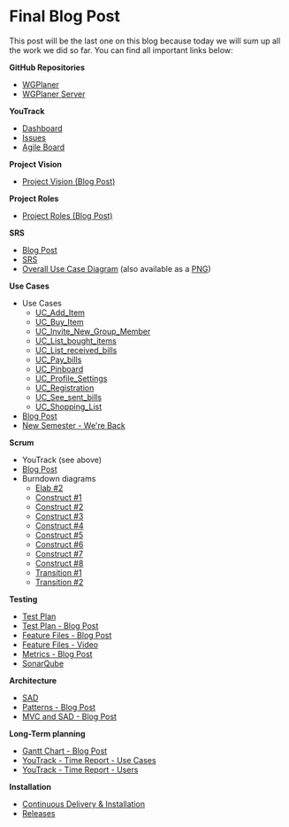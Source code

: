 # Final Blog Post

This post will be the last one on this blog because today we will sum up all the work we did so far. You can find all important links below:

**GitHub Repositories**

 - [WGPlaner](https://github.com/wgplaner/wg_planer)
 - [WGPlaner Server](https://github.com/wgplaner/wg_planer_server)

**YouTrack**

 - [Dashboard](http://youtrack.ameyering.de/)
 - [Issues](https://youtrack.ameyering.de/issues)
 - [Agile Board](https://youtrack.ameyering.de/agiles)

**Project Vision**

 - [Project Vision (Blog Post)](https://wgplanerblog.wordpress.com/2017/10/08/week-1-vision-and-components/)

**Project Roles**

 - [Project Roles (Blog Post)](https://wgplanerblog.wordpress.com/2017/10/15/week-2-team-roles-and-technology/)

**SRS**

 - [Blog Post](https://wgplanerblog.wordpress.com/2017/10/22/week-3-software-requirements-specification/)
 - [SRS](https://github.com/WGPlaner/wg_planer/blob/master/Documentation/SRS/SRS.md)
 - [Overall Use Case Diagram](https://github.com/WGPlaner/wg_planer/blob/master/Documentation/SRS/use_case_diagram.svg) (also available as a [PNG](https://raw.githubusercontent.com/WGPlaner/wg_planer/master/Documentation/SRS/use_case_diagram.png))

**Use Cases**

 - Use Cases
   - [UC_Add_Item](https://github.com/WGPlaner/wg_planer/blob/master/Documentation/UC/UC_Add_Item.md)
   - [UC_Buy_Item](https://github.com/WGPlaner/wg_planer/blob/master/Documentation/UC/UC_Buy_Item.md)
   - [UC_Invite_New_Group_Member](https://github.com/WGPlaner/wg_planer/blob/master/Documentation/UC/UC_Invite_New_Group_Member.md)
   - [UC_List_bought_items](https://github.com/WGPlaner/wg_planer/blob/master/Documentation/UC/UC_List_bought_items.md)
   - [UC_List_received_bills](https://github.com/WGPlaner/wg_planer/blob/master/Documentation/UC/UC_List_received_bills.md)
   - [UC_Pay_bills](https://github.com/WGPlaner/wg_planer/blob/master/Documentation/UC/UC_Pay_bills.md)
   - [UC_Pinboard](https://github.com/WGPlaner/wg_planer/blob/master/Documentation/UC/UC_Pinboard.md)
   - [UC_Profile_Settings](https://github.com/WGPlaner/wg_planer/blob/master/Documentation/UC/UC_Profile_Settings.md)
   - [UC_Registration](https://github.com/WGPlaner/wg_planer/blob/master/Documentation/UC/UC_Registration.md)
   - [UC_See_sent_bills](https://github.com/WGPlaner/wg_planer/blob/master/Documentation/UC/UC_See_sent_bills.md)
   - [UC_Shopping_List](https://github.com/WGPlaner/wg_planer/blob/master/Documentation/UC/UC_Shopping_List.md)
 - [Blog Post](https://wgplanerblog.wordpress.com/2017/10/29/week-4-first-use-cases-and-mockups/)
 - [New Semester - We're Back](https://wgplanerblog.wordpress.com/2018/04/09/roadmap-2nd-semester/)

**Scrum**

 - YouTrack (see above)
 - [Blog Post](https://wgplanerblog.wordpress.com/2017/11/05/week-5-scrumboard-and-first-sprint/)
 - Burndown diagrams
   - [Elab #2](https://youtrack.ameyering.de/reports/burndown/131-0)
   - [Construct #1](https://youtrack.ameyering.de/reports/burndown/131-2)
   - [Construct #2](https://youtrack.ameyering.de/reports/burndown/131-3)
   - [Construct #3](https://youtrack.ameyering.de/reports/burndown/131-4)
   - [Construct #4](https://youtrack.ameyering.de/reports/burndown/131-5)
   - [Construct #5](https://youtrack.ameyering.de/reports/burndown/131-6)
   - [Construct #6](https://youtrack.ameyering.de/reports/burndown/131-7)
   - [Construct #7](https://youtrack.ameyering.de/reports/burndown/131-8)
   - [Construct #8](https://youtrack.ameyering.de/reports/burndown/131-9)
   - [Transition #1](https://youtrack.ameyering.de/reports/burndown/131-10)
   - [Transition #2](https://youtrack.ameyering.de/reports/burndown/131-11)

**Testing**

 - [Test Plan](https://github.com/WGPlaner/wg_planer/blob/master/Documentation/TestPlan/TestPlan.md)
 - [Test Plan - Blog Post](https://wgplanerblog.wordpress.com/2018/04/25/testing-test-plan/)
 - [Feature Files - Blog Post](https://wgplanerblog.wordpress.com/2017/11/12/week-6-gherkin-feature-files/)
 - [Feature Files - Video](https://ameyering.de/wgplaner/WGPlaner_Cucumber.mp4?_=1)
 - [Metrics - Blog Post](https://wgplanerblog.wordpress.com/2018/06/04/metrics/)
 - [SonarQube](https://sonarcloud.io/dashboard?id=wg_planer%3Aapp)

**Architecture**

 - [SAD](https://github.com/WGPlaner/wg_planer/blob/master/Documentation/SAD/SAD.md)
 - [Patterns - Blog Post](https://wgplanerblog.wordpress.com/2018/05/27/week-6-software-patterns/)
 - [MVC and SAD - Blog Post](https://wgplanerblog.wordpress.com/2017/11/26/week-8-mvc-and-sad-software-architecture-document/)

**Long-Term planning**

 - [Gantt Chart - Blog Post](https://wgplanerblog.wordpress.com/2017/12/02/week-9-gantt-chart/)
 - [YouTrack - Time Report - Use Cases](https://youtrack.ameyering.de/reports/time/120-7)
 - [YouTrack - Time Report - Users](https://youtrack.ameyering.de/reports/time/120-8)

**Installation**

 - [Continuous Delivery & Installation](https://wgplanerblog.wordpress.com/2018/06/09/continuous-delivery-installation/)
 - [Releases](https://github.com/WGPlaner/wg_planer/releases)
